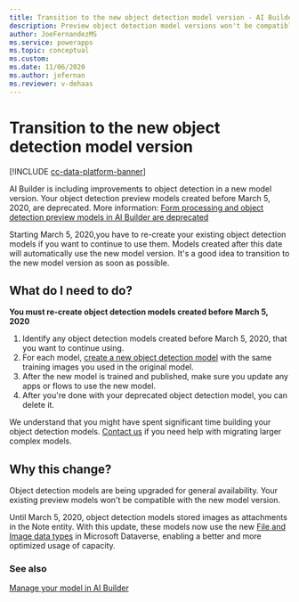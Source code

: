 ```yaml
---
title: Transition to the new object detection model version - AI Builder | Microsoft Docs
description: Preview object detection model versions won't be compatible with updated model versions, so you have to re-create existing models.
author: JoeFernandezMS
ms.service: powerapps
ms.topic: conceptual
ms.custom: 
ms.date: 11/06/2020
ms.author: jofernan
ms.reviewer: v-dehaas
---
```


# Transition to the new object detection model version

[!INCLUDE [cc-data-platform-banner](includes/cc-data-platform-banner.md)]

AI Builder is including improvements to object detection in a new model version. Your object detection
preview models created before March 5, 2020, are deprecated. More information: [Form processing and object detection preview models in AI Builder are deprecated](/power-platform/important-changes-coming#form-processing-and-object-detection-preview-models-in-ai-builder-are-deprecated)

Starting March 5, 2020,you have to re-create your existing object detection models if you want to continue to use them. Models created after this date will automatically use the new model version. It's a good idea to transition to the new model version as soon as possible.

## What do I need to do?

**You must re-create object detection models created before March 5, 2020** 

1. Identify any object detection models created before March 5, 2020, that you want to continue using.
1. For each model, [create a new object detection model](get-started-with-object-detection.md) with the same training images you used in the original model.
1. After the new model is trained and published, make sure you update any apps or flows to use the new model.
1. After you're done with your deprecated object detection model, you can delete it.

We understand that you might have spent significant time building your object detection models. [Contact us](mailto:aihelpen@microsoft.com) if you need help with migrating larger complex models.

## Why this change?

Object detection models are being upgraded for general availability. Your existing preview models won't be compatible with the new model version.

Until March 5, 2020, object detection models stored images as attachments in the Note entity. With this update, these models now use the new [File and Image data types](https://powerapps.microsoft.com/blog/introducing-improvements-to-data-storage-in-common-data-services/) in Microsoft Dataverse, enabling a better and more optimized usage of capacity.

### See also

[Manage your model in AI Builder](manage-model.md)
